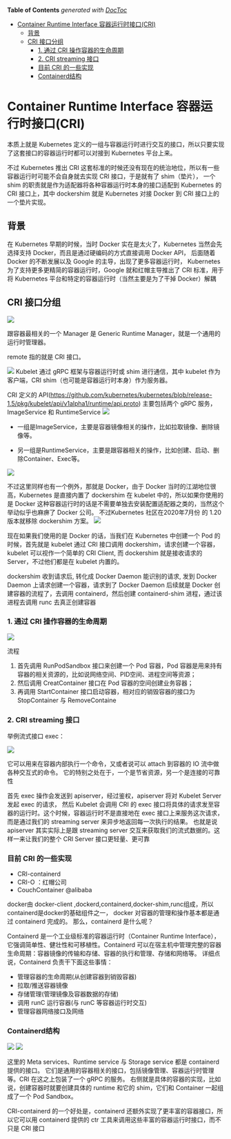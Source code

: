 <!-- START doctoc generated TOC please keep comment here to allow auto update -->
<!-- DON'T EDIT THIS SECTION, INSTEAD RE-RUN doctoc TO UPDATE -->
**Table of Contents**  *generated with [DocToc](https://github.com/thlorenz/doctoc)*

- [Container Runtime Interface 容器运行时接口(CRI)](#container-runtime-interface-%E5%AE%B9%E5%99%A8%E8%BF%90%E8%A1%8C%E6%97%B6%E6%8E%A5%E5%8F%A3cri)
  - [背景](#%E8%83%8C%E6%99%AF)
  - [CRI 接口分组](#cri-%E6%8E%A5%E5%8F%A3%E5%88%86%E7%BB%84)
    - [1. 通过 CRI 操作容器的生命周期](#1-%E9%80%9A%E8%BF%87-cri-%E6%93%8D%E4%BD%9C%E5%AE%B9%E5%99%A8%E7%9A%84%E7%94%9F%E5%91%BD%E5%91%A8%E6%9C%9F)
    - [2. CRI streaming 接口](#2-cri-streaming-%E6%8E%A5%E5%8F%A3)
    - [目前 CRI 的一些实现](#%E7%9B%AE%E5%89%8D-cri-%E7%9A%84%E4%B8%80%E4%BA%9B%E5%AE%9E%E7%8E%B0)
    - [Containerd结构](#containerd%E7%BB%93%E6%9E%84)

<!-- END doctoc generated TOC please keep comment here to allow auto update -->

# Container Runtime Interface 容器运行时接口(CRI)
本质上就是 Kubernetes 定义的一组与容器运行时进行交互的接口，所以只要实现了这套接口的容器运行时都可以对接到 Kubernetes 平台上来。

不过 Kubernetes 推出 CRI 这套标准的时候还没有现在的统治地位，所以有一些容器运行时可能不会自身就去实现 CRI 接口，于是就有了 shim（垫片）， 
一个 shim 的职责就是作为适配器将各种容器运行时本身的接口适配到 Kubernetes 的 CRI 接口上，其中 dockershim 就是 Kubernetes 对接 Docker 到 CRI 接口上的一个垫片实现。

## 背景
在 Kubernetes 早期的时候，当时 Docker 实在是太火了，Kubernetes 当然会先选择支持 Docker，而且是通过硬编码的方式直接调用 Docker API，
后面随着 Docker 的不断发展以及 Google 的主导，出现了更多容器运行时，
Kubernetes 为了支持更多更精简的容器运行时，Google 就和红帽主导推出了 CRI 标准，用于将 Kubernetes 平台和特定的容器运行时（当然主要是为了干掉 Docker）解耦


## CRI 接口分组
![](../img/.11_cri_images/cri.png)

跟容器最相关的一个 Manager 是 Generic Runtime Manager，就是一个通用的运行时管理器。

remote 指的就是 CRI 接口。

![](../img/.11_cri_images/kubelet_cri_communication.png)
Kubelet 通过 gRPC 框架与容器运行时或 shim 进行通信，其中 kubelet 作为客户端，CRI shim（也可能是容器运行时本身）作为服务器。


CRI 定义的 API(https://github.com/kubernetes/kubernetes/blob/release-1.5/pkg/kubelet/api/v1alpha1/runtime/api.proto) 主要包括两个 gRPC 服务，ImageService 和 RuntimeService
![](../img/.11_cri_images/cri_class.png)
* 一组是ImageService，主要是容器镜像相关的操作，比如拉取镜像、删除镜像等。

* 另一组是RuntimeService，主要是跟容器相关的操作，比如创建、启动、删除Container、Exec等。

![](../img/.11_cri_images/cri_interface.png)

不过这里同样也有一个例外，那就是 Docker，由于 Docker 当时的江湖地位很高，Kubernetes 是直接内置了 dockershim 在 kubelet 中的，所以如果你使用的是 Docker 这种容器运行时的话是不需要单独去安装配置适配器之类的，当然这个举动似乎也麻痹了 Docker 公司。
不过Kubernetes 社区在2020年7月份 的 1.20 版本就移除 dockershim 方案。
![](../img/.11_cri_images/docker_shim_oci.png)

现在如果我们使用的是 Docker 的话，当我们在 Kubernetes 中创建一个 Pod 的时候，首先就是 kubelet 通过 CRI 接口调用 dockershim，请求创建一个容器，kubelet 可以视作一个简单的 CRI Client, 而 dockershim 就是接收请求的 Server，不过他们都是在 kubelet 内置的。

dockershim 收到请求后, 转化成 Docker Daemon 能识别的请求, 发到 Docker Daemon 上请求创建一个容器，请求到了 Docker Daemon 后续就是 Docker 创建容器的流程了，去调用 containerd，然后创建 containerd-shim 进程，通过该进程去调用 runc 去真正创建容器
### 1. 通过 CRI 操作容器的生命周期
![](../img/.11_cri_images/cri_manage_period.png)

流程
1. 首先调用 RunPodSandbox 接口来创建一个 Pod 容器，Pod 容器是用来持有容器的相关资源的，比如说网络空间、PID空间、进程空间等资源；
2. 然后调用 CreatContainer 接口在 Pod 容器的空间创建业务容器；
3. 再调用 StartContainer 接口启动容器，相对应的销毁容器的接口为 StopContainer 与 RemoveContaine

### 2. CRI streaming 接口
举例流式接口 exec：

![](../img/.11_cri_images/exec_command.png)

它可以用来在容器内部执行一个命令，又或者说可以 attach 到容器的 IO 流中做各种交互式的命令。
它的特别之处在于，一个是节省资源，另一个是连接的可靠性

首先 exec 操作会发送到 apiserver，经过鉴权，apiserver 将对 Kubelet Server 发起 exec 的请求，
然后 Kubelet 会调用 CRI 的 exec 接口将具体的请求发至容器的运行时。这个时候，容器运行时不是直接地在 exec 接口上来服务这次请求，而是通过我们的 streaming server 来异步地返回每一次执行的结果。
也就是说 apiserver 其实实际上是跟 streaming server 交互来获取我们的流式数据的。这样一来让我们的整个 CRI Server 接口更轻量、更可靠

### 目前 CRI 的一些实现

* CRI-containerd
* CRI-O  ：红帽公司
* CouchContainer @alibaba

docker由 docker-client ,dockerd,containerd,docker-shim,runc组成，所以containerd是docker的基础组件之一，
docker 对容器的管理和操作基本都是通过 containerd 完成的。 那么，containerd 是什么呢？

Containerd 是一个工业级标准的容器运行时（Container Runtime Interface），它强调简单性、健壮性和可移植性。Containerd 可以在宿主机中管理完整的容器生命周期：容器镜像的传输和存储、容器的执行和管理、存储和网络等。
详细点说，Containerd 负责干下面这些事情：

* 管理容器的生命周期(从创建容器到销毁容器)
* 拉取/推送容器镜像
* 存储管理(管理镜像及容器数据的存储)
* 调用 runC 运行容器(与 runC 等容器运行时交互)
* 管理容器网络接口及网络

### Containerd结构

![](../img/.11_cri_images/structure_containerd.png)
![](../img/.11_cri_images/containerd_structure1.png)

这里的 Meta services、Runtime service 与 Storage service 都是 containerd 提供的接口。
它们是通用的容器相关的接口，包括镜像管理、容器运行时管理等。CRI 在这之上包装了一个 gRPC 的服务。
右侧就是具体的容器的实现，比如说，创建容器时就要创建具体的 runtime 和它的 shim，它们和 Container 一起组成了一个 Pod Sandbox。

CRI-containerd 的一个好处是，containerd 还额外实现了更丰富的容器接口，所以它可以用 containerd 提供的 ctr 工具来调用这些丰富的容器运行时接口，而不只是 CRI 接口